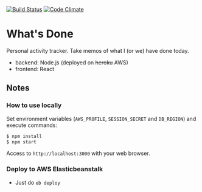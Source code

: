 
[![Build Status](https://travis-ci.org/ryu1kn/whatsdone.svg?branch=master)](https://travis-ci.org/ryu1kn/whatsdone) [![Code Climate](https://codeclimate.com/github/ryu1kn/whatsdone/badges/gpa.svg)](https://codeclimate.com/github/ryu1kn/whatsdone)

# What's Done

Personal activity tracker. Take memos of what I (or we) have done today.

- backend: Node.js (deployed on ~~heroku~~ AWS)
- frontend: React

## Notes

### How to use locally

Set environment variables (`AWS_PROFILE`, `SESSION_SECRET` and `DB_REGION`) and execute commands:

```sh
$ npm install
$ npm start
```

Access to `http://localhost:3000` with your web browser.

### Deploy to AWS Elasticbeanstalk

* Just do `eb deploy`
